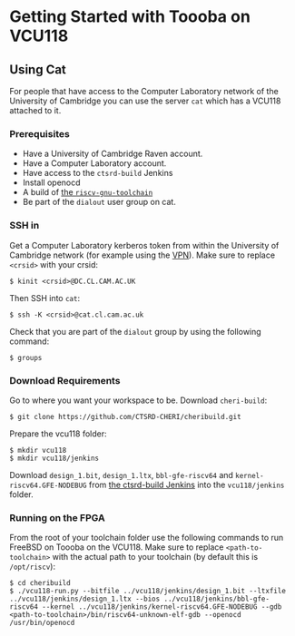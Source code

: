 # Getting Started with Toooba on VCU118

## Using Cat
For people that have access to the Computer Laboratory network of the University of Cambridge you can use the server `cat` which has a VCU118 attached to it.

### Prerequisites

- Have a University of Cambridge Raven account.
- Have a Computer Laboratory account.
- Have access to the `ctsrd-build` Jenkins
- Install openocd
- A build of [the `riscv-gnu-toolchain`](https://github.com/riscv/riscv-gnu-toolchain.git)
- Be part of the `dialout` user group on cat.

### SSH in
Get a Computer Laboratory kerberos token from within the University of Cambridge network (for example using the [VPN](https://help.uis.cam.ac.uk/service/network-services/remote-access/uis-vpn)). Make sure to replace `<crsid>` with your crsid:

`$ kinit <crsid>@DC.CL.CAM.AC.UK`

Then SSH into `cat`:

`$ ssh -K <crsid>@cat.cl.cam.ac.uk`

Check that you are part of the `dialout` group by using the following command:

`$ groups`

### Download Requirements

Go to where you want your workspace to be. Download `cheri-build`:

`$ git clone https://github.com/CTSRD-CHERI/cheribuild.git`

Prepare the vcu118 folder:
```
$ mkdir vcu118
$ mkdir vcu118/jenkins
```

Download `design_1.bit`, `design_1.ltx`, `bbl-gfe-riscv64` and `kernel-riscv64.GFE-NODEBUG` from [the ctsrd-build Jenkins](
https://ctsrd-build.cl.cam.ac.uk/job/CheriBSD-FPGA-hmka2-test/job/cheribsd-gfe-run-fpga/BITSTREAM=bluespec,label_exp=tiger/ws/) into the `vcu118/jenkins` folder.

### Running on the FPGA

From the root of your toolchain folder use the following commands to run FreeBSD on Toooba on the VCU118. Make sure to replace `<path-to-toolchain>` with the actual path to your toolchain (by default this is `/opt/riscv`):
```
$ cd cheribuild
$ ./vcu118-run.py --bitfile ../vcu118/jenkins/design_1.bit --ltxfile ../vcu118/jenkins/design_1.ltx --bios ../vcu118/jenkins/bbl-gfe-riscv64 --kernel ../vcu118/jenkins/kernel-riscv64.GFE-NODEBUG --gdb <path-to-toolchain>/bin/riscv64-unknown-elf-gdb --openocd /usr/bin/openocd
```
